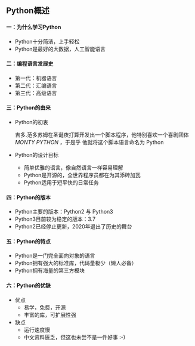 ## Python概述

#### 一：为什么学习Python

- Python十分简洁，上手轻松
- Python是最好的大数据，人工智能语言

#### 二：编程语言发展史

- 第一代：机器语言
- 第二代：汇编语言
- 第三代：高级语言

#### 三：Python的由来

- Python的初衷

  吉多.范多苏姆在圣诞夜打算开发出一个脚本程序，他特别喜欢一个喜剧团体  *MONTY PYTHON* ，于是乎 他就将这个脚本语言命名为 Python

- Python的设计目标

  - 简单优雅的语言，像自然语言一样容易理解
  - Python是开源的，全世界程序员都在为其添砖加瓦
  - Python适用于短平快的日常任务

#### 四：Python的版本

- Python主要的版本：Python2 与 Python3
- Python3目前较为稳定的版本：3.7
- Python2已经停止更新，2020年退出了历史的舞台

#### 五：Python的特点

- Python是一门完全面向对象的语言
- Python拥有强大的标准库，代码量极少（懒人必备）
- Python拥有海量的第三方模块

#### 六：Python的优缺

- 优点
  - 易学，免费，开源
  - 丰富的库，可扩展性强
- 缺点
  - 运行速度慢
  - 中文资料匮乏，但这也未尝不是一件好事 :-)










